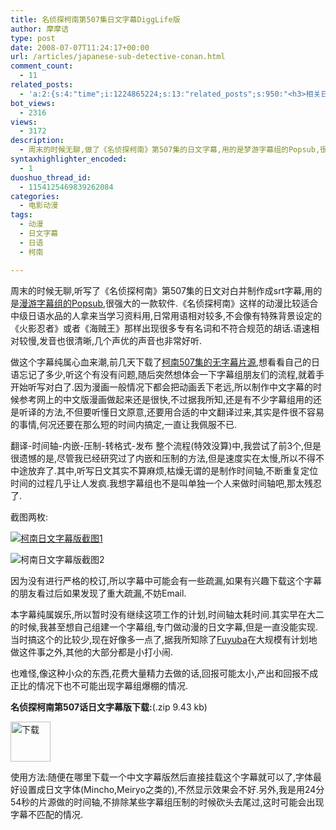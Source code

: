 ```yaml
---
title: 名侦探柯南第507集日文字幕DiggLife版
author: 摩摩诘
type: post
date: 2008-07-07T11:24:17+00:00
url: /articles/japanese-sub-detective-conan.html
comment_count:
  - 11
related_posts:
  - 'a:2:{s:4:"time";i:1224865224;s:13:"related_posts";s:950:"<h3>相关日志</h3><ul class="related_post"><li><a href="http://www.digglife.cn/articles/japanese-sub-detective-conan508.html" title="名侦探柯南第508集日文字幕DiggLife版">名侦探柯南第508集日文字幕DiggLife版</a></li><li><a href="http://www.digglife.cn/articles/happy-birthday-astro-boy.html" title="铁臂阿童木5岁生日快乐">铁臂阿童木5岁生日快乐</a></li><li><a href="http://www.digglife.cn/articles/justin-chatwin-james-masters-kitty-zhang-yuqi-dragonballz-dragon-ball-goku-chichi-piccolo-piccoro-son-gokou-dragonball-entertainment-news-trailer-commercials.html" title="好莱坞真人版《龙珠Z》人物造型">好莱坞真人版《龙珠Z》人物造型</a></li><li><a href="http://www.digglife.cn/articles/animetion-character-become-councillor.html" title="恶搞:动漫人物泉こなた荣登日本参议院议员候选">恶搞:动漫人物泉こなた荣登日本参议院议员候选</a></li></ul>";}'
bot_views:
  - 2316
views:
  - 3172
description:
  - 周末的时候无聊,做了《名侦探柯南》第507集的日文字幕,用的是梦游字幕组的Popsub,很强大的一款软件.《名侦探柯南》这样的动漫比较适合中级日语水品的人拿来当学习资料用,日常用语相对较多,不会像有特殊背景设定的《火影忍者》或者《海贼王》那样出现很多专有名词和不符合规范的胡话.语速相对较慢,发音也很清晰,几个声优的声音也非常好听.
syntaxhighlighter_encoded:
  - 1
duoshuo_thread_id:
  - 1154125469839262084
categories:
  - 电影动漫
tags:
  - 动漫
  - 日文字幕
  - 日语
  - 柯南

---
```

周末的时候无聊,听写了《名侦探柯南》第507集的日文对白并制作成srt字幕,用的是<a title="Popsub介绍和下载" href="http://hiei.yeax.com/archives_41.html" target="_blank">漫游字幕组的Popsub</a>,很强大的一款软件.《名侦探柯南》这样的动漫比较适合中级日语水品的人拿来当学习资料用,日常用语相对较多,不会像有特殊背景设定的《火影忍者》或者《海贼王》那样出现很多专有名词和不符合规范的胡话.语速相对较慢,发音也很清晰,几个声优的声音也非常好听.

<!--more-->

做这个字幕纯属心血来潮,前几天下载了[柯南507集的无字幕片源][1],想看看自己的日语忘记了多少,听这个有没有问题,随后突然想体会一下字幕组朋友们的流程,就着手开始听写对白了.因为漫画一般情况下都会把动画丢下老远,所以制作中文字幕的时候参考网上的中文版漫画做起来还是很快,不过据我所知,还是有不少字幕组用的还是听译的方法,不但要听懂日文原意,还要用合适的中文翻译过来,其实是件很不容易的事情,何况还要在那么短的时间内搞定,一直让我佩服不已.

翻译-时间轴-内嵌-压制-转格式-发布 整个流程(特效没算)中,我尝试了前3个,但是很遗憾的是,尽管我已经研究过了内嵌和压制的方法,但是速度实在太慢,所以不得不中途放弃了.其中,听写日文其实不算麻烦,枯燥无谓的是制作时间轴,不断重复定位时间的过程几乎让人发疯.我想字幕组也不是叫单独一个人来做时间轴吧,那太残忍了.

截图两枚:
  
[![柯南日文字幕版截图1][2]][3]

![柯南日文字幕版截图2][4]
  
因为没有进行严格的校订,所以字幕中可能会有一些疏漏,如果有兴趣下载这个字幕的朋友看过后如果发现了重大疏漏,不妨Email.

本字幕纯属娱乐,所以暂时没有继续这项工作的计划,时间轴太耗时间.其实早在大二的时候,我甚至想自己组建一个字幕组,专门做动漫的日文字幕,但是一直没能实现.当时搞这个的比较少,现在好像多一点了,据我所知除了<a title="Fuyuba" href="http://www.fuyuba.com" target="_blank">Fuyuba</a>在大规模有计划地做这件事之外,其他的大部分都是小打小闹.

也难怪,像这种小众的东西,花费大量精力去做的话,回报可能太小,产出和回报不成正比的情况下也不可能出现字幕组爆棚的情况.

**名侦探柯南第507话日文字幕版下载:**(.zip 9.43 kb)

<a title="名侦探柯南第507话日文字幕版下载" href="https://www.digglife.net/wp-content/uploads/files/konan507-jpsub.zip" target="_self"><img class="alignnone size-full wp-image-2565" title="下载" src="https://www.digglife.net/wp-content/uploads/2008/07/download.gif" alt="下载" width="64" height="64" /></a>

使用方法:随便在哪里下载一个中文字幕版然后直接挂载这个字幕就可以了,字体最好设置成日文字体(Mincho,Meiryo之类的),不然显示效果会不好.另外,我是用24分54秒的片源做的时间轴,不排除某些字幕组压制的时候砍头去尾过,这时可能会出现字幕不匹配的情况.

 [1]: http://bbs.jumpcn.com/read.php?tid-4620772.html "柯南507集无字幕片源下载"
 [2]: https://www.digglife.net/wp-content/uploads/archive/konan50701.jpg
 [3]: http://picasaweb.google.com/digglifeshow/GYewOD/photo#5220218135876100882
 [4]: https://www.digglife.net/wp-content/uploads/archive/konan50702.jpg

